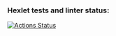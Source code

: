 ### Hexlet tests and linter status:
[![Actions Status](https://github.com/tdd3vlp/frontend-project-11/actions/workflows/hexlet-check.yml/badge.svg)](https://github.com/tdd3vlp/frontend-project-11/actions)